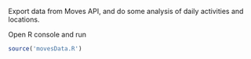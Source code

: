 Export data from Moves API, and do some analysis of daily activities and locations.

Open R console and run

```R
source('movesData.R')
```

